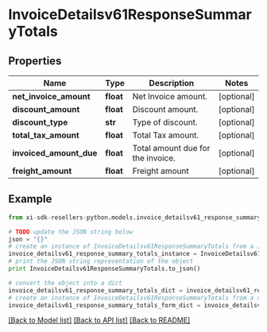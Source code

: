 # InvoiceDetailsv61ResponseSummaryTotals


## Properties

Name | Type | Description | Notes
------------ | ------------- | ------------- | -------------
**net_invoice_amount** | **float** | Net Invoice amount. | [optional] 
**discount_amount** | **float** | Discount amount. | [optional] 
**discount_type** | **str** | Type of discount. | [optional] 
**total_tax_amount** | **float** | Total Tax amount. | [optional] 
**invoiced_amount_due** | **float** | Total amount due for the invoice. | [optional] 
**freight_amount** | **float** | Freight amount | [optional] 

## Example

```python
from xi-sdk-resellers-python.models.invoice_detailsv61_response_summary_totals import InvoiceDetailsv61ResponseSummaryTotals

# TODO update the JSON string below
json = "{}"
# create an instance of InvoiceDetailsv61ResponseSummaryTotals from a JSON string
invoice_detailsv61_response_summary_totals_instance = InvoiceDetailsv61ResponseSummaryTotals.from_json(json)
# print the JSON string representation of the object
print InvoiceDetailsv61ResponseSummaryTotals.to_json()

# convert the object into a dict
invoice_detailsv61_response_summary_totals_dict = invoice_detailsv61_response_summary_totals_instance.to_dict()
# create an instance of InvoiceDetailsv61ResponseSummaryTotals from a dict
invoice_detailsv61_response_summary_totals_form_dict = invoice_detailsv61_response_summary_totals.from_dict(invoice_detailsv61_response_summary_totals_dict)
```
[[Back to Model list]](../README.md#documentation-for-models) [[Back to API list]](../README.md#documentation-for-api-endpoints) [[Back to README]](../README.md)



